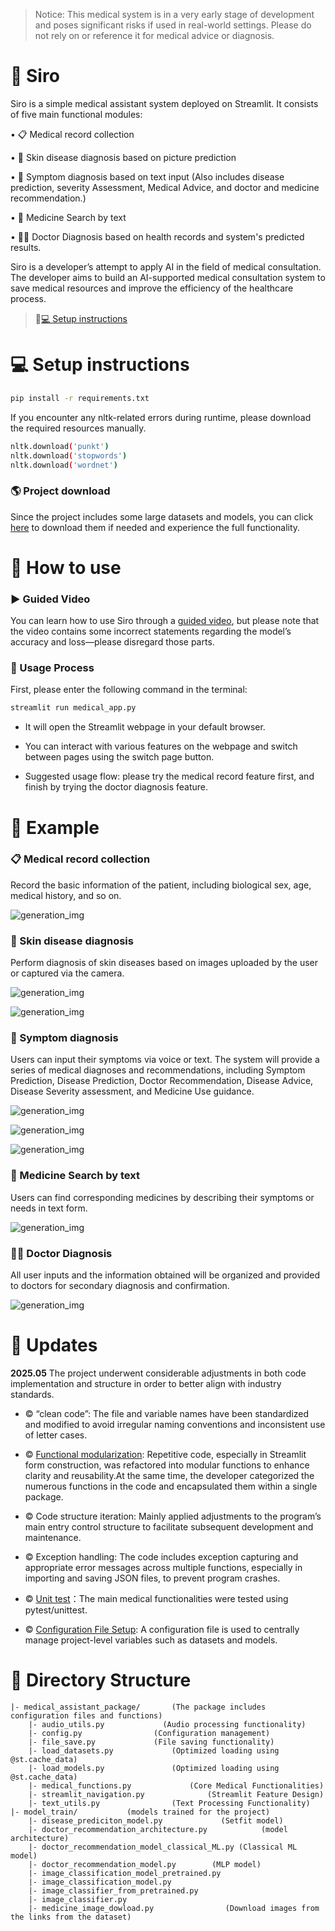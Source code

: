 > Notice: This medical system is in a very early stage of development and poses significant risks if used in real-world settings. Please do not rely on or reference it for medical advice or diagnosis.

# 🧬 Siro
Siro is a simple medical assistant system deployed on Streamlit. It consists of five main functional modules:

•	📋 Medical record collection 

•	🧴 Skin disease diagnosis based on picture prediction

•	🤒 Symptom diagnosis based on text input (Also includes disease prediction, severity Assessment, Medical Advice, and doctor and medicine recommendation.)

•	💊 Medicine Search by text

•	🧑‍⚕️ Doctor Diagnosis based on health records and system's predicted results.

Siro is a developer’s attempt to apply AI in the field of medical consultation. The developer aims to build an AI-supported medical consultation system to save medical resources and improve the efficiency of the healthcare process.

> 🔗[💻 Setup instructions](#-Setup-instructions)

# 💻 Setup instructions
```bash
pip install -r requirements.txt 
```
If you encounter any nltk-related errors during runtime, please download the required resources manually.
```bash
nltk.download('punkt')
nltk.download('stopwords')
nltk.download('wordnet') 
```
### 🌎 Project download
Since the project includes some large datasets and models, you can click [here]( https://artslondon-my.sharepoint.com/:u:/g/personal/h_shi1220231_arts_ac_uk/EbucxCL38lZAv89_uEF4nqMBEgVGQAdXjatTz0fevaz3Sw?e=yKOfkh) to download them if needed and experience the full functionality.

# 🐍 How to use
### ▶️ Guided Video
You can learn how to use Siro through a [guided video]( https://artslondon-my.sharepoint.com/:v:/g/personal/h_shi1220231_arts_ac_uk/EZRiLR7vTodHjLo_POplW84BcP0sMflfkgqoXM__XElizw?nav=eyJyZWZlcnJhbEluZm8iOnsicmVmZXJyYWxBcHAiOiJPbmVEcml2ZUZvckJ1c2luZXNzIiwicmVmZXJyYWxBcHBQbGF0Zm9ybSI6IldlYiIsInJlZmVycmFsTW9kZSI6InZpZXciLCJyZWZlcnJhbFZpZXciOiJNeUZpbGVzTGlua0NvcHkifX0&e=FAD2Q7), but please note that the video contains some incorrect statements regarding the model’s accuracy and loss—please disregard those parts.

### 🧭 Usage Process 
First, please enter the following command in the terminal:
```bash
streamlit run medical_app.py
```
- It will open the Streamlit webpage in your default browser.

- You can interact with various features on the webpage and switch between pages using the switch page button.

- Suggested usage flow: please try the medical record feature first, and finish by trying the doctor diagnosis feature.

# 📌 Example

### 📋 Medical record collection 
Record the basic information of the patient, including biological sex, age, medical history, and so on.

![generation_img](https://github.com/BreakzngGood/A-Simple-medical-assistant-system/blob/244500dda35806000e10f066bbf1fdcb793df00e/project_image/Medical%20record%20collection.png)

### 🧴 Skin disease diagnosis
Perform diagnosis of skin diseases based on images uploaded by the user or captured via the camera.

![generation_img](https://github.com/BreakzngGood/A-Simple-medical-assistant-system/blob/2bbbeb6af9fbbb9ce71a26c1be9123460728199e/project_image/Skin%20disease%20diagnosis%201.png)

![generation_img](https://github.com/BreakzngGood/A-Simple-medical-assistant-system/blob/2bbbeb6af9fbbb9ce71a26c1be9123460728199e/project_image/Skin%20disease%20diagnosis%202.png)

### 🤒 Symptom diagnosis

Users can input their symptoms via voice or text. The system will provide a series of medical diagnoses and recommendations, including Symptom Prediction, Disease Prediction, Doctor Recommendation, Disease Advice, Disease Severity assessment, and Medicine Use guidance.

![generation_img](https://github.com/BreakzngGood/A-Simple-medical-assistant-system/blob/2bbbeb6af9fbbb9ce71a26c1be9123460728199e/project_image/Symptom%20Diagnosis.png)

![generation_img](https://github.com/BreakzngGood/A-Simple-medical-assistant-system/blob/2bbbeb6af9fbbb9ce71a26c1be9123460728199e/project_image/Symptom%20Diagnosis%202.png)

![generation_img](https://github.com/BreakzngGood/A-Simple-medical-assistant-system/blob/2bbbeb6af9fbbb9ce71a26c1be9123460728199e/project_image/Symptom%20Diagnosis%203.png)


### 💊 Medicine Search by text

Users can find corresponding medicines by describing their symptoms or needs in text form.

![generation_img](https://github.com/BreakzngGood/A-Simple-medical-assistant-system/blob/2bbbeb6af9fbbb9ce71a26c1be9123460728199e/project_image/Medicine%20search.png)

### 🧑‍⚕️ Doctor Diagnosis

All user inputs and the information obtained will be organized and provided to doctors for secondary diagnosis and confirmation.

![generation_img](https://github.com/BreakzngGood/A-Simple-medical-assistant-system/blob/2bbbeb6af9fbbb9ce71a26c1be9123460728199e/project_image/Doctor%20diagnosis.png)

# 🚀 Updates
**2025.05**
The project underwent considerable adjustments in both code implementation and structure in order to better align with industry standards.

- ©️ “clean code”: The file and variable names have been standardized and modified to avoid irregular naming conventions and inconsistent use of letter cases.

- ©️ [Functional modularization](https://github.com/BreakzngGood/A-Simple-medical-assistant-system/tree/2bbbeb6af9fbbb9ce71a26c1be9123460728199e/medical_assistant_package): Repetitive code, especially in Streamlit form construction, was refactored into modular functions to enhance clarity and reusability.At the same time, the developer categorized the numerous functions in the code and encapsulated them within a single package.

- ©️ Code structure iteration: Mainly applied adjustments to the program’s main entry control structure to facilitate subsequent development and maintenance.

- ©️ Exception handling: The code includes exception capturing and appropriate error messages across multiple functions, especially in importing and saving JSON files, to prevent program crashes.

- ©️ [Unit test](https://github.com/BreakzngGood/A-Simple-medical-assistant-system/tree/2bbbeb6af9fbbb9ce71a26c1be9123460728199e/tests)：The main medical functionalities were tested using pytest/unittest.

- ©️ [Configuration File Setup](https://github.com/BreakzngGood/A-Simple-medical-assistant-system/blob/2bbbeb6af9fbbb9ce71a26c1be9123460728199e/medical_assistant_package/config.py): A configuration file is used to centrally manage project-level variables such as datasets and models.

# 💾 Directory Structure
```
|- medical_assistant_package/       (The package includes configuration files and functions)
    |- audio_utils.py             (Audio processing functionality)
    |- config.py                (Configuration management)
    |- file_save.py             (File saving functionality)
    |- load_datasets.py             (Optimized loading using @st.cache_data)
    |- load_models.py               (Optimized loading using @st.cache_data)           
    |- medical_functions.py             (Core Medical Functionalities)
    |- streamlit_navigation.py              (Streamlit Feature Design)
    |- text_utils.py                (Text Processing Functionality)      
|- model_train/           (models trained for the project)
    |- disease_prediciton_model.py             (Setfit model)
    |- doctor_recommendation_architecture.py            (model architecture)
    |- doctor_recommendation_model_classical_ML.py (Classical ML model)
    |- doctor_recommendation_model.py        (MLP model)
    |- image_classification_model_pretrained.py
    |- image_classification_model.py
    |- image_classifier_from_pretrained.py
    |- image_classifier.py
    |- medicine_image_dowload.py                (Download images from the links from the dataset)
```
